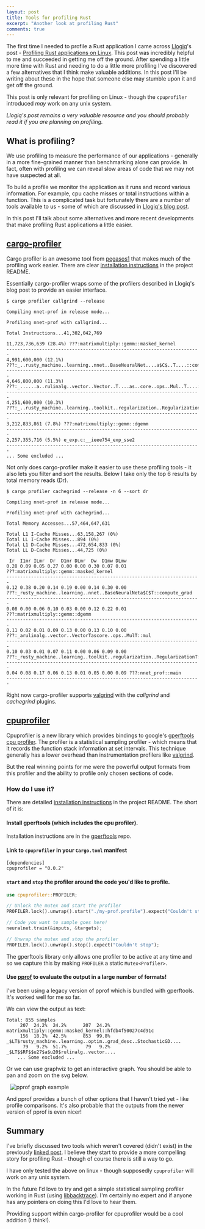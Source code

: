 ```yaml
---
layout: post
title: Tools for profiling Rust
excerpt: "Another look at profiling Rust"
comments: true
---
```


The first time I needed to profile a Rust application I came across [Llogiq](https://llogiq.github.io/)'s post - [Profiling Rust applications on Linux](https://llogiq.github.io/2015/07/15/profiling.html). This post was incredibly helpful to me and succeeded in getting me off the ground. After spending a little more time with Rust and needing to do a little more profiling I've discovered a few alternatives that I think make valuable additions. In this post I'll be writing about these in the hope that someone else may stumble upon it and get off the ground.

This post is only relevant for profiling on Linux - though the `cpuprofiler` introduced _may_ work on any unix system.

_Llogiq's post remains a very valuable resource and you should probably read it if you are planning on profiling._

## What is profiling?

We use profiling to measure the performance of our applications - generally in a more fine-grained manner than benchmarking alone can provide. In fact, often with profiling we can reveal slow areas of code that we may not have suspected at all.

To build a profile we monitor the application as it runs and record various information. For example, cpu cache misses or total instructions within a function. This is a complicated task but fortunately there are a number of tools available to us - some of which are discussed in [Llogiq's blog post](https://llogiq.github.io/2015/07/15/profiling.html).

In this post I'll talk about some alternatives and more recent developments that make profiling Rust applications a little easier.


## [cargo-profiler](https://github.com/pegasos1/cargo-profiler)

Cargo profiler is an awesome tool from [pegasos1](https://github.com/pegasos1) that makes much of the profiling work easier. There are clear [installation instructions](https://github.com/pegasos1/cargo-profiler#to-install) in the project README.

Essentially cargo-profiler wraps some of the profilers described in Llogiq's blog post to provide an easier interface.

```
$ cargo profiler callgrind --release

Compiling nnet-prof in release mode...

Profiling nnet-prof with callgrind...

Total Instructions...41,302,042,769

11,723,736,639 (28.4%) ???:matrixmultiply::gemm::masked_kernel
-----------------------------------------------------------------------
4,991,600,000 (12.1%) ???:_..rusty_machine..learning..nnet..BaseNeuralNet....a$C$..T....::compute_grad
-----------------------------------------------------------------------
4,646,800,000 (11.3%) ???:_......a..rulinalg..vector..Vector..T....as..core..ops..Mul..T....::mul
-----------------------------------------------------------------------
4,251,600,000 (10.3%) ???:_..rusty_machine..learning..toolkit..regularization..Regularization..T....::l2_reg_grad
-----------------------------------------------------------------------
3,212,833,861 (7.8%) ???:matrixmultiply::gemm::dgemm
-----------------------------------------------------------------------
2,257,355,716 (5.5%) e_exp.c:__ieee754_exp_sse2
-----------------------------------------------------------------------
... Some excluded ...
```

Not only does cargo-profiler make it easier to use these profiling tools - it also lets you filter and sort the results. Below I take only the top 6 results by total memory reads (Dr).

```
$ cargo profiler cachegrind --release -n 6 --sort dr

Compiling nnet-prof in release mode...

Profiling nnet-prof with cachegrind...

Total Memory Accesses...57,464,647,631	

Total L1 I-Cache Misses...63,158,267 (0%)	
Total LL I-Cache Misses...894 (0%)	
Total L1 D-Cache Misses...472,654,833 (0%)	
Total LL D-Cache Misses...44,725 (0%)	

 Ir  I1mr ILmr  Dr  D1mr DLmr  Dw  D1mw DLmw
0.28 0.09 0.05 0.27 0.00 0.00 0.30 0.07 0.01 ???:matrixmultiply::gemm::masked_kernel
-----------------------------------------------------------------------
0.12 0.38 0.20 0.14 0.19 0.00 0.14 0.30 0.00 ???:_rusty_machine..learning..nnet..BaseNeuralNeta$C$T::compute_grad
-----------------------------------------------------------------------
0.08 0.00 0.06 0.10 0.03 0.00 0.12 0.22 0.01 ???:matrixmultiply::gemm::dgemm
-----------------------------------------------------------------------
0.11 0.02 0.01 0.09 0.13 0.00 0.13 0.10 0.00 ???:_arulinalg..vector..VectorTascore..ops..MulT::mul
-----------------------------------------------------------------------
0.10 0.03 0.01 0.07 0.11 0.00 0.06 0.09 0.00 ???:_rusty_machine..learning..toolkit..regularization..RegularizationT::l2_reg_grad
-----------------------------------------------------------------------
0.04 0.08 0.17 0.06 0.13 0.01 0.05 0.00 0.09 ???:nnet_prof::main
-----------------------------------------------------------------------
```

Right now cargo-profiler supports [valgrind](http://valgrind.org/) with the _callgrind_ and _cachegrind_ plugins.

## [cpuprofiler](https://github.com/AtheMathmo/cpuprofiler)

Cpuprofiler is a new library which provides bindings to google's [gperftools cpu profiler](https://github.com/gperftools/gperftools). The profiler is a statistical sampling profiler - which means that it records the function stack information at set intervals. This technique generally has a lower overhead than instrumentation profilers like [valgrind](http://valgrind.org/).

But the real winning points for me were the powerful output formats from this profiler and the ability to profile only chosen sections of code.

### How do I use it?

There are detailed [installation instructions](https://github.com/AtheMathmo/cpuprofiler#installation) in the project README. The short of it is:

#### Install gperftools (which includes the cpu profiler).

Installation instructions are in the [gperftools](https://github.com/gperftools/gperftools) repo.

#### Link to `cpuprofiler` in your `Cargo.toml` manifest

```
[dependencies]
cpuprofiler = "0.0.2"
```

#### `start` and `stop` the profiler around the code you'd like to profile.

```rust
use cpuprofiler::PROFILER;

// Unlock the mutex and start the profiler
PROFILER.lock().unwrap().start("./my-prof.profile").expect("Couldn't start");

// Code you want to sample goes here!
neuralnet.train(&inputs, &targets);

// Unwrap the mutex and stop the profiler
PROFILER.lock().unwrap().stop().expect("Couldn't stop");
```

The gperftools library only allows one profiler to be active at any time and so we capture this by making `PROFILER` a static `Mutex<Profiler>`. 

#### Use [pprof](https://github.com/google/pprof) to evaluate the output in a large number of formats!

I've been using a legacy version of pprof which is bundled with gperftools. It's worked well for me so far.

We can view the output as text:

```
Total: 855 samples
     207  24.2%  24.2%      207  24.2% matrixmultiply::gemm::masked_kernel::hfdb4f50027c4d91c
     156  18.2%  42.5%      853  99.8% _$LT$rusty_machine..learning..optim..grad_desc..StochasticGD....
      79   9.2%  51.7%       79   9.2% _$LT$$RF$$u27$a$u20$rulinalg..vector....
    ... Some excluded ...
```

Or we can use graphviz to get an interactive graph. You should be able to pan and zoom on the svg below.

<object data="{{ site.url }}/assets/nnet-profile.svg" type="image/svg+xml" style="height: 480px; width: 100%; border: 2px black; border-radius: 15px; margin: 10px;">
	<img src="{{ site.url }}/assets/pprof-gz.jpg" alt="pprof graph example">
</object>

And pprof provides a bunch of other options that I haven't tried yet - like profile comparisons. It's also probable that the outputs from
the newer version of pprof is even nicer!

## Summary

I've briefly discussed two tools which weren't covered (didn't exist) in the previously [linked post](https://llogiq.github.io/). I believe they start to provide a more
compelling story for profiling Rust - though of course there is still a way to go.

I have only tested the above on linux - though supposedly `cpuprofiler` will work on any unix system.

In the future I'd love to try and get a simple statistical sampling profiler working in Rust (using [libbacktrace](https://github.com/rust-lang/rust/tree/master/src/libbacktrace)). I'm certainly no expert and if anyone has any pointers on doing this I'd love to hear them.

Providing support within cargo-profiler for cpuprofiler would be a cool addition (I think!).
